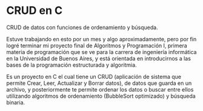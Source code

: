 # CRUD en C
CRUD de datos con funciones de ordenamiento y búsqueda.

Estuve trabajando en esto por un mes y algo aproximadamente, pero por fin logré terminar mi proyecto final de Algoritmos y Programación I, primera materia de programación que se ve para la carrera de ingeniería informática en la Universidad de Buenos Aires, y está orientada en introducirnos a las bases de la programación estructurada y algoritmia.

Es un proyecto en C el cual tiene un CRUD (aplicación de sistema que permite Crear, Leer, Actualizar y Borrar datos), de datos que guarda en un archivo, y posteriormente te permite ordenar los datos o buscar entre ellos utilizando algoritmos de ordenamiento (BubbleSort optimizado) y búsqueda binaria.
